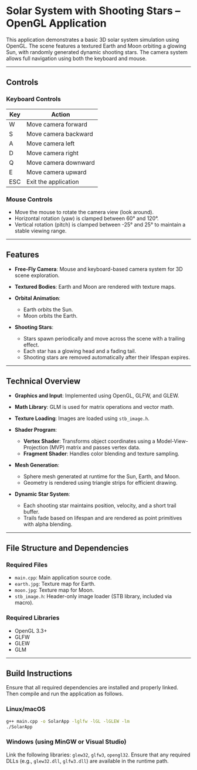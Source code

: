 
# Solar System with Shooting Stars – OpenGL Application

This application demonstrates a basic 3D solar system simulation using OpenGL. The scene features a textured Earth and Moon orbiting a glowing Sun, with randomly generated dynamic shooting stars. The camera system allows full navigation using both the keyboard and mouse.

---

## Controls

### Keyboard Controls

| Key | Action               |
| --- | -------------------- |
| W   | Move camera forward  |
| S   | Move camera backward |
| A   | Move camera left     |
| D   | Move camera right    |
| Q   | Move camera downward |
| E   | Move camera upward   |
| ESC | Exit the application |

### Mouse Controls

* Move the mouse to rotate the camera view (look around).
* Horizontal rotation (yaw) is clamped between 60° and 120°.
* Vertical rotation (pitch) is clamped between -25° and 25° to maintain a stable viewing range.

---

## Features

* **Free-Fly Camera**: Mouse and keyboard-based camera system for 3D scene exploration.
* **Textured Bodies**: Earth and Moon are rendered with texture maps.
* **Orbital Animation**:

  * Earth orbits the Sun.
  * Moon orbits the Earth.
* **Shooting Stars**:

  * Stars spawn periodically and move across the scene with a trailing effect.
  * Each star has a glowing head and a fading tail.
  * Shooting stars are removed automatically after their lifespan expires.

---

## Technical Overview

* **Graphics and Input**: Implemented using OpenGL, GLFW, and GLEW.
* **Math Library**: GLM is used for matrix operations and vector math.
* **Texture Loading**: Images are loaded using `stb_image.h`.
* **Shader Program**:

  * **Vertex Shader**: Transforms object coordinates using a Model-View-Projection (MVP) matrix and passes vertex data.
  * **Fragment Shader**: Handles color blending and texture sampling.
* **Mesh Generation**:

  * Sphere mesh generated at runtime for the Sun, Earth, and Moon.
  * Geometry is rendered using triangle strips for efficient drawing.
* **Dynamic Star System**:

  * Each shooting star maintains position, velocity, and a short trail buffer.
  * Trails fade based on lifespan and are rendered as point primitives with alpha blending.

---

## File Structure and Dependencies

### Required Files

* `main.cpp`: Main application source code.
* `earth.jpg`: Texture map for Earth.
* `moon.jpg`: Texture map for Moon.
* `stb_image.h`: Header-only image loader (STB library, included via macro).

### Required Libraries

* OpenGL 3.3+
* GLFW
* GLEW
* GLM

---

## Build Instructions

Ensure that all required dependencies are installed and properly linked. Then compile and run the application as follows.

### Linux/macOS

```bash
g++ main.cpp -o SolarApp -lglfw -lGL -lGLEW -lm
./SolarApp
```

### Windows (using MinGW or Visual Studio)

Link the following libraries: `glew32`, `glfw3`, `opengl32`. Ensure that any required DLLs (e.g., `glew32.dll`, `glfw3.dll`) are available in the runtime path.



